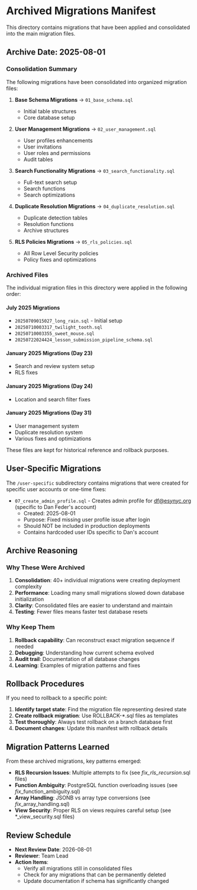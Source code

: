 # Archived Migrations Manifest

This directory contains migrations that have been applied and consolidated into the main migration files.

## Archive Date: 2025-08-01

### Consolidation Summary

The following migrations have been consolidated into organized migration files:

1. **Base Schema Migrations** → `01_base_schema.sql`
   - Initial table structures
   - Core database setup

2. **User Management Migrations** → `02_user_management.sql`
   - User profiles enhancements
   - User invitations
   - User roles and permissions
   - Audit tables

3. **Search Functionality Migrations** → `03_search_functionality.sql`
   - Full-text search setup
   - Search functions
   - Search optimizations

4. **Duplicate Resolution Migrations** → `04_duplicate_resolution.sql`
   - Duplicate detection tables
   - Resolution functions
   - Archive structures

5. **RLS Policies Migrations** → `05_rls_policies.sql`
   - All Row Level Security policies
   - Policy fixes and optimizations

### Archived Files

The individual migration files in this directory were applied in the following order:

#### July 2025 Migrations
- `20250709015027_long_rain.sql` - Initial setup
- `20250710003317_twilight_tooth.sql`
- `20250710003355_sweet_mouse.sql`
- `20250722024424_lesson_submission_pipeline_schema.sql`

#### January 2025 Migrations (Day 23)
- Search and review system setup
- RLS fixes

#### January 2025 Migrations (Day 24)
- Location and search filter fixes

#### January 2025 Migrations (Day 31)
- User management system
- Duplicate resolution system
- Various fixes and optimizations

These files are kept for historical reference and rollback purposes.

## User-Specific Migrations

The `/user-specific` subdirectory contains migrations that were created for specific user accounts or one-time fixes:

- `07_create_admin_profile.sql` - Creates admin profile for df@esynyc.org (specific to Dan Feder's account)
  - Created: 2025-08-01
  - Purpose: Fixed missing user profile issue after login
  - Should NOT be included in production deployments
  - Contains hardcoded user IDs specific to Dan's account

## Archive Reasoning

### Why These Were Archived
1. **Consolidation**: 40+ individual migrations were creating deployment complexity
2. **Performance**: Loading many small migrations slowed down database initialization
3. **Clarity**: Consolidated files are easier to understand and maintain
4. **Testing**: Fewer files means faster test database resets

### Why Keep Them
1. **Rollback capability**: Can reconstruct exact migration sequence if needed
2. **Debugging**: Understanding how current schema evolved
3. **Audit trail**: Documentation of all database changes
4. **Learning**: Examples of migration patterns and fixes

## Rollback Procedures

If you need to rollback to a specific point:

1. **Identify target state**: Find the migration file representing desired state
2. **Create rollback migration**: Use ROLLBACK-*.sql files as templates
3. **Test thoroughly**: Always test rollback on a branch database first
4. **Document changes**: Update this manifest with rollback details

## Migration Patterns Learned

From these archived migrations, key patterns emerged:

- **RLS Recursion Issues**: Multiple attempts to fix (see *_fix_rls_recursion_*.sql files)
- **Function Ambiguity**: PostgreSQL function overloading issues (see *_fix_*_function_ambiguity.sql)
- **Array Handling**: JSONB vs array type conversions (see *_fix_*_array_handling.sql)
- **View Security**: Proper RLS on views requires careful setup (see *_view_security.sql files)

## Review Schedule

- **Next Review Date**: 2026-08-01
- **Reviewer**: Team Lead
- **Action Items**: 
  - Verify all migrations still in consolidated files
  - Check for any migrations that can be permanently deleted
  - Update documentation if schema has significantly changed